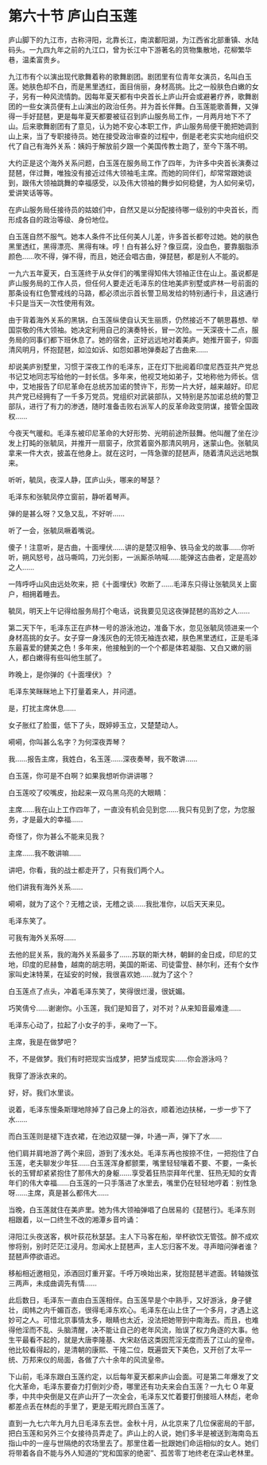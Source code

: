 # 第六十节 庐山白玉莲

庐山脚下的九江市，古称浔阳，北靠长江，南滨鄱阳湖，为江西省北部重镇、水陆码头。一九四九年之前的九江口，曾为长江中下游著名的货物集散地，花柳繁华巷，温柔富贵乡。

九江市有个以演出现代歌舞着称的歌舞剧团。剧团里有位青年女演员，名叫白玉莲。她肤色却不白，而是黑里透红，面目俏丽，身材高挑。比之一般肤色白嫩的女子，另有一种风流情韵。因每年夏天都有中央首长上庐山开会或避暑疗养，歌舞剧团的一些女演员便有上山演出的政治任务。并为首长伴舞。白玉莲能歌善舞，又弹得一手好琵琶，更是每年夏天都要被征召到庐山服务局工作，一月两月地下不了山。后来歌舞剧团有了意见，认为她不安心本职工作，庐山服务局便干脆把她调到山上来，当了专职接待员。她在接受政治审查的过程中，倒是老老实实地向组织交代了自己有海外关系：姨妈于解放前夕跟一个美国传教士跑了，至今下落不明。

大约正是这个海外关系问题，白玉莲在服务局工作了四年，为许多中央首长演奏过琵琶，伴过舞，唯独没有接近过伟大领袖毛主席。而她的同伴们，却常常跟她谈到，跟伟大领袖跳舞的幸福感受，以及伟大领袖的舞步如何稳健，为人如何亲切，爱讲笑话等等。

在庐山服务局任接待员的姑娘们中，自然又是以分配接待哪一级别的中央首长，而形成各自的政治等级、身份地位。

白玉莲自然不服气。她本人条件不比任何美人儿差，许多首长都夸过她。她的肤色黑里透红，黑得漂亮、黑得有味。哼！白有甚么好？像豆腐，没血色，要靠胭脂添颜色……吹不得，弹不得，而且，她还会唱古曲，弹琵琶，都是别人不能的。

一九六五年夏天，白玉莲终于从女伴们的嘴里得知伟大领袖正住在山上。虽说都是庐山服务局的工作人员，但任何人要走近毛泽东的住地美庐别墅或庐林一号前面的那条设有红色警戒线的马路，都必须出示首长警卫局发给的特别通行卡，且这通行卡只是当天一次性使用有效。

由于背着海外关系的黑锅，白玉莲纵使自认天生丽质，仍然接近不了朝思暮想、举国崇敬的伟大领袖。她决定利用自己的演奏特长，冒一次险。一天深夜十二点，服务局的同事们都下班休息了。她的宿舍，正好远远地对着美庐。她推开窗子，仰面清风明月，怀抱琵琶，如泣如诉、如怨如慕地弹奏起了古曲来……

却说美庐别墅里，习惯于深夜工作的毛泽东，正在灯下批阅着印度尼西亚共产党总书记艾地同志写给他的一封长信。多年来，他视艾地如弟子，艾地称他为师长。信中，艾地报告了印尼革命在总统苏加诺的赞许下，形势一片大好，越来越好。印尼共产党已经拥有了一千多万党员。党组织对武装部队，又特别是苏加诺总统的警卫部队，进行了有力的渗透，随时准备击败右派军人的反革命政变阴谋，接管全国政权……

今夜天气暖和。毛泽东被印尼革命的大好形势、光明前途所鼓舞。他叫醒了坐在沙发上打盹的张毓凤，并推开一扇窗子，欣赏着窗外那清风明月，迷蒙山色。张毓凤拿来一件大衣，披盖在他身上。就在这时，一阵急骤的琵琶声，随着清风远远地飘来。

听听，毓凤，夜深人静，匡庐山头，哪来的琴瑟？

毛泽东和张毓凤停立窗前，静听着琴声。

弹的是甚么呀？又急又乱，不好听……

听了一会，张毓凤噘着嘴说。

傻子！注意听，是古曲，十面埋伏……讲的是楚汉相争、铁马金戈的故事……你听听，朔风怒号，战马嘶鸣，刀光剑影，一派厮杀呐喊……能弹这古曲者，定是高妙之人……

一阵呼呼山风由远处吹来，把《十面埋伏》吹断了……毛泽东只得让张毓凤关上窗户，相拥着睡去。

毓凤，明天上午记得给服务局打个电话，说我要见见这夜弹琵琶的高妙之人……

第二天下午，毛泽东正在庐林一号的游泳池边，准备下水，忽见张毓凤领进来一个身材高挑的女子。女子穿一身浅灰色的无领无袖连衣裙，肤色黑里透红，正是毛泽东最喜爱的健美之色！多年来，他接触到的一个个都是体若凝脂、又白又嫩的丽人，都白嫩得有些叫他生腻了。

昨晚上，是你弹的《十面埋伏》？

毛泽东笑眯眯地上下打量着来人，并问道。

是，打扰主席休息……

女子胀红了脸蛋，低下了头，既婷婷玉立，又楚楚动人。

嗬嗬，你叫甚么名字？为何深夜弄琴？

我……报告主席，我姓白，名玉莲……深夜奏琴，我不敢讲……

白玉莲，你可是不白啊？如果我想听你讲讲哪？

白玉莲咬了咬嘴皮，抬起来一双乌黑乌亮的大眼睛：

主席……我在山上工作四年了，一直没有机会见到您……我只有见到了您，为您服务，才是最大的幸福……

奇怪了，你为甚么不能来见我？

主席……我不敢讲嘛……

讲吧，你看，我的战士都走开了，只有我们两个人。

他们讲我有海外关系……

嗬嗬，就为了这个？无稽之谈，无稽之谈……我批准你，以后天天来见。

毛泽东笑了。

可我有海外关系呀……

去他的屁关系，我的海外关系最多了……苏联的斯大林，朝鲜的金日成，印尼的艾地，印度的尼赫鲁，越南的胡志明，美国的斯诺、司徒雷登、赫尔利，还有个女作家叫史沫特莱，在延安的时候，我很喜欢她……就为了这个？

白玉莲点了点头，冲着毛泽东笑了，笑得很烂漫，很妩媚。

巧笑倩兮……谢谢你。小玉莲，我们是知音了，对不对？从来知音最难逢……

毛泽东心动了，拉起了小女子的手，亲吻了一下。

主席，我是在做梦吧？

不，不是做梦。我们有时把现实当成梦，把梦当成现实……你会游泳吗？

我穿了游泳衣来的。

好，好。我们水里谈。

说着，毛泽东慢条斯理地除掉了自己身上的浴衣，顺着池边扶梯，一步一步下了水……

而白玉莲则是褪下连衣裙，在池边双腿一弹，卟通一声，弹下了水……

他们肩并肩地游了两个来回，游到了浅水处。毛泽东再也按捺不住，一把抱住了白玉莲，老夫聊发少年狂……白玉莲浑身都颤栗，嘴里轻轻嚷着不要、不要，一条长长的玉臂却紧紧抱住了那伟大的身躯……享受着狂热崇拜年代里、狂热无知的女青年们的伟大幸福……白玉莲的一只手落进了水里去，嘴里仍在轻轻地哼着：别性急呀……主席，真是甚么都伟大……

当晚，白玉莲就住在美庐里。她为伟大领袖弹唱了白居易的《琵琶行》。毛泽东则相跟着，以一口终生不改的湘潭乡音吟诵：

浔阳江头夜送客，枫叶荻花秋瑟瑟。主人下马客在船，举杯欲饮无管弦。醉不成欢惨将别，别时茫茫江浸月。忽闻水上琵琶声，主人忘归客不发。寻声暗问弹者谁？琵琶声停欲语迟。

移船相近邀相见，添酒回灯重开宴。千呼万唤始出来，犹抱琵琶半遮面。转轴拨弦三两声，未成曲调先有情……

此后数日，毛泽东一直由白玉莲相伴。白玉莲早是个中熟手，又好游泳，身子健壮，闺帏之内千媚百态，很得毛泽东欢心。毛泽东在山上住了一个多月，才遇上这妙可之人。可惜北京事情太多，眼睛也太近，没法把她带到中南海去。而且，也难得他淫而不乱、头脑清醒，决不能让自己的老年风流，贻误了权力角逐的大事。他生平最看不起的，就是大唐李隆基、大宋赵佶这类因荒淫无度而丢了江山的皇帝。他比较看得起的，是清朝的康熙、干隆二位，既遍尝天下美色，又开创了太平一统、万邦来仪的局面，各做了六十余年的风流皇帝。

下山前，毛泽东跟白玉莲约定，以后每年夏天都来庐山会面。可是第二年爆发了文化大革命，毛泽东要奋力打倒刘少奇，哪里还有功夫来会白玉莲？一九七 O 年夏季，中共中央倒是又在庐山开了一次全会，毛泽东又忙着要打倒接班人林彪，老命都差点丢在林彪的手里了，更是无暇光顾白玉莲了。

直到一九七六年九月九日毛泽东去世。金秋十月，从北京来了几位保密局的干部，把白玉莲和另外三个女接待员弄走了。庐山上的人说，她们多半是被送到海南岛五指山中的一座与世隔绝的农场里去了。那里住着一批跟她们命运相似的女人。她们将带着各自不能与外人知道的“党和国家的绝密”、孤苦零丁地终老在深山老林里。

